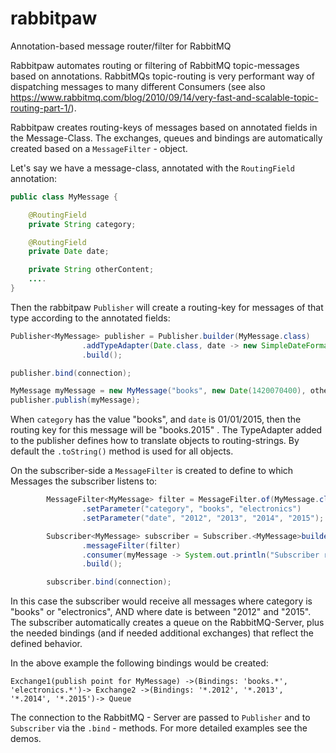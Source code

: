 # rabbitpaw

Annotation-based message router/filter for RabbitMQ

Rabbitpaw automates routing or filtering of RabbitMQ topic-messages based on annotations. RabbitMQs topic-routing is very performant way of dispatching messages to many different Consumers (see also https://www.rabbitmq.com/blog/2010/09/14/very-fast-and-scalable-topic-routing-part-1/). 

Rabbitpaw creates routing-keys of messages based on annotated fields in the Message-Class. The exchanges, queues and bindings are automatically created based on a `MessageFilter` - object.

Let's say we have a message-class, annotated with the `RoutingField` annotation:
```java
public class MyMessage {

    @RoutingField
    private String category;

    @RoutingField
    private Date date;

    private String otherContent;
    ....
}
```
Then the rabbitpaw `Publisher` will create a routing-key for messages of that type according to the annotated fields:
```java
Publisher<MyMessage> publisher = Publisher.builder(MyMessage.class)
                .addTypeAdapter(Date.class, date -> new SimpleDateFormat("yyyy").format(date))
                .build();

publisher.bind(connection);

MyMessage myMessage = new MyMessage("books", new Date(1420070400), otherContent);
publisher.publish(myMessage);
```
When `category` has the value "books", and `date` is 01/01/2015, then the routing key for this message will be "books.2015" . The TypeAdapter added to the publisher defines how to translate objects to routing-strings. By default the `.toString()` method is used for all objects.

On the subscriber-side a `MessageFilter` is created to define to which Messages the subscriber listens to:
```java
        MessageFilter<MyMessage> filter = MessageFilter.of(MyMessage.class)
                .setParameter("category", "books", "electronics")
                .setParameter("date", "2012", "2013", "2014", "2015");

        Subscriber<MyMessage> subscriber = Subscriber.<MyMessage>builder()
                .messageFilter(filter)
                .consumer(myMessage -> System.out.println("Subscriber received: " + myMessage))
                .build();

        subscriber.bind(connection);
```
In this case the subscriber would receive all messages where category is "books" or "electronics", AND where date is between "2012" and "2015". The subscriber automatically creates a queue on the RabbitMQ-Server, plus the needed bindings (and if needed additional exchanges) that reflect the defined behavior.

In the above example the following bindings would be created:
```
Exchange1(publish point for MyMessage) ->(Bindings: 'books.*', 'electronics.*')-> Exchange2 ->(Bindings: '*.2012', '*.2013', '*.2014', '*.2015')-> Queue
```

The connection to the RabbitMQ - Server are passed to `Publisher` and to `Subscriber` via the `.bind` - methods. For more detailed examples see the demos.

